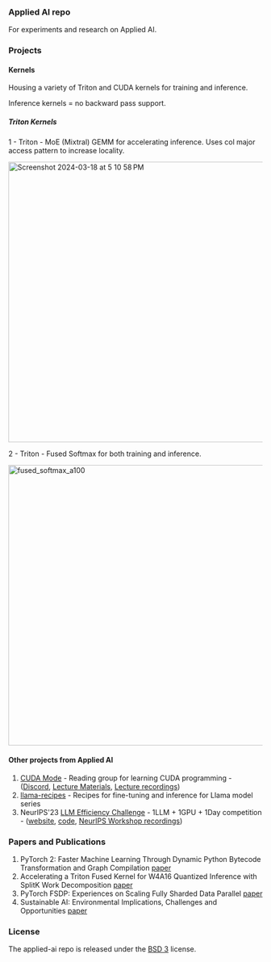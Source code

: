 ### Applied AI repo
For experiments and research on Applied AI.

### Projects

#### Kernels

Housing a variety of Triton and CUDA kernels for training and inference.

Inference kernels = no backward pass support.

##### Triton Kernels

1 - Triton - MoE (Mixtral) GEMM for accelerating inference. Uses col major access pattern to increase locality.

<img width="556" alt="Screenshot 2024-03-18 at 5 10 58 PM" src="https://github.com/lessw2020/applied-ai/assets/46302957/7edffa8c-601e-485c-bbc8-64b734ee8ced">



2 - Triton - Fused Softmax for both training and inference.

<img width="556" alt="fused_softmax_a100" src="https://github.com/lessw2020/applied-ai/assets/46302957/4f2daefc-0ea3-4ee6-b9fe-181382fb518b">


#### Other projects from Applied AI

1. [CUDA Mode](https://github.com/cuda-mode) - Reading group for learning CUDA programming - ([Discord](https://discord.gg/cudamode), [Lecture Materials](https://github.com/cuda-mode/lectures), [Lecture recordings](https://www.youtube.com/@CUDAMODE))
2. [llama-recipes](https://github.com/meta-llama/llama-recipes) - Recipes for fine-tuning and inference for Llama model series
3. NeurIPS'23 [LLM Efficiency Challenge](https://llm-efficiency-challenge.github.io/) - 1LLM + 1GPU + 1Day competition - ([website](https://llm-efficiency-challenge.github.io/), [code](https://github.com/llm-efficiency-challenge), [NeurIPS Workshop recordings](https://neurips.cc/virtual/2023/competition/66594))

### Papers and Publications

1. PyTorch 2: Faster Machine Learning Through Dynamic Python Bytecode Transformation and Graph Compilation [paper](https://pytorch.org/assets/pytorch2-2.pdf)
2. Accelerating a Triton Fused Kernel for W4A16 Quantized Inference with SplitK Work Decomposition [paper](https://ai.meta.com/research/publications/accelerating-a-triton-fused-kernel-for-w4a16-quantized-inference-with-splitk-work-decomposition/)
3. PyTorch FSDP: Experiences on Scaling Fully Sharded Data Parallel [paper](https://arxiv.org/abs/2304.11277)
4. Sustainable AI: Environmental Implications, Challenges and Opportunities [paper](https://arxiv.org/abs/2111.00364)



### License
The applied-ai repo is released under the [BSD 3](LICENSE) license.
